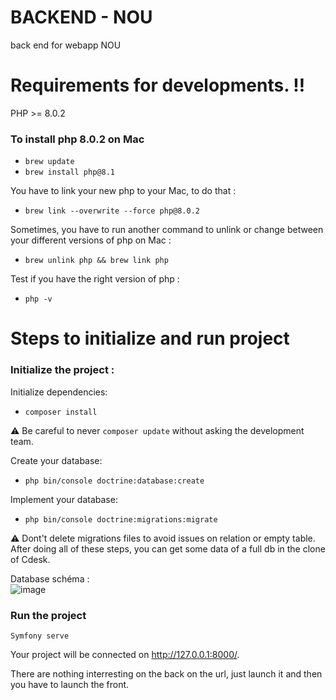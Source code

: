 BACKEND - NOU
========================
back end for webapp NOU  


# Requirements for developments. ‼️    
  
PHP >= 8.0.2    
  
### To install php 8.0.2  on Mac  
- `brew update`  
- `brew install php@8.1`  

You have to link your new php to your Mac, to do that :  
  
- `brew link --overwrite --force php@8.0.2 `  
  
  
Sometimes, you have to run another command to unlink or change between your different versions of php on Mac : 
  
- `brew unlink php && brew link php`
  
Test if you have the right version of php :  
  
- `php -v`     
  
# Steps to initialize and run project  
  
### Initialize the project :  
  
Initialize dependencies:    
- `composer install`  
  
⚠️ Be careful to never `composer update`  without asking the development team.  
  
Create your database:  
- `php bin/console doctrine:database:create`  
  
Implement your database:  
- `php bin/console doctrine:migrations:migrate`

⚠️ Dont't delete migrations files to avoid issues on relation or empty table.  
After doing all of these steps, you can get some data of a full db in the clone of Cdesk.  
  
Database schéma :  
![image](https://user-images.githubusercontent.com/56299873/154643839-510b370c-3dec-43aa-9142-6767ea2a22be.png)
  
### Run the project  
  
`Symfony serve` 

Your project will be connected on http://127.0.0.1:8000/.   

There are nothing interresting on the back on the url, just launch it and then you have to launch the front.




